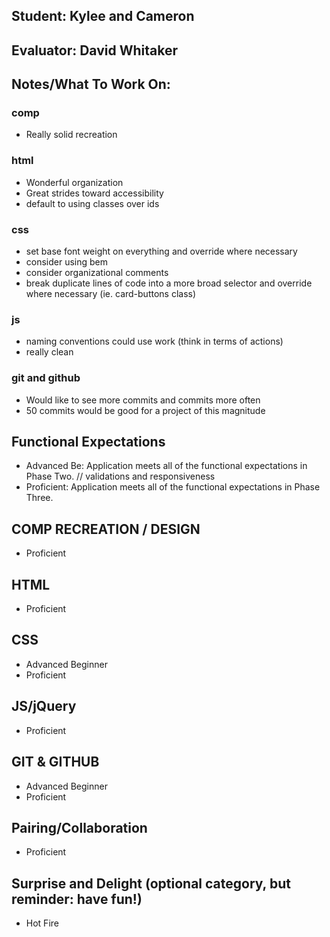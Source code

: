 ## Student: Kylee and Cameron
## Evaluator: David Whitaker
## Notes/What To Work On:

### comp

- Really solid recreation

### html

- Wonderful organization
- Great strides toward accessibility
- default to using classes over ids

### css

- set base font weight on everything and override where necessary
- consider using bem
- consider organizational comments
- break duplicate lines of code into a more broad selector and override where necessary (ie. card-buttons class)

### js

- naming conventions could use work (think in terms of actions)
- really clean

### git and github

- Would like to see more commits and commits more often
- 50 commits would be good for a project of this magnitude

## Functional Expectations

* Advanced Be: Application meets all of the functional expectations in Phase Two.
  // validations and responsiveness
* Proficient: Application meets all of the functional expectations in Phase Three.


## COMP RECREATION / DESIGN

* Proficient  

## HTML

* Proficient  

## CSS

* Advanced Beginner  
* Proficient  

## JS/jQuery

* Proficient  

## GIT & GITHUB

* Advanced Beginner  
* Proficient  

## Pairing/Collaboration

* Proficient  

## Surprise and Delight (optional category, but reminder: have fun!)

* Hot Fire  
